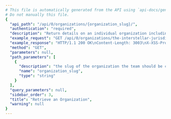 ```yaml
---
# This file is automatically generated from the API using `api-docs/generate.py`
# Do not manually this file.
{
  "api_path": "/api/0/organizations/{organization_slug}/", 
  "authentication": "required", 
  "description": "Return details on an individual organization including various details\nsuch as membership access, features, and teams.", 
  "example_request": "GET /api/0/organizations/the-interstellar-jurisdiction/ HTTP/1.1\nHost: sentry.io\nAuthorization: Bearer {base64-encoded-key-here}", 
  "example_response": "HTTP/1.1 200 OK\nContent-Length: 3003\nX-XSS-Protection: 1; mode=block\nContent-Language: en\nX-Content-Type-Options: nosniff\nVary: Accept-Language, Cookie\nAllow: GET, PUT, DELETE, HEAD, OPTIONS\nX-Frame-Options: deny\nContent-Type: application/json\n\n{\n  \"access\": [], \n  \"allowSharedIssues\": true, \n  \"availableRoles\": [\n    {\n      \"id\": \"member\", \n      \"name\": \"Member\"\n    }, \n    {\n      \"id\": \"admin\", \n      \"name\": \"Admin\"\n    }, \n    {\n      \"id\": \"manager\", \n      \"name\": \"Manager\"\n    }, \n    {\n      \"id\": \"owner\", \n      \"name\": \"Owner\"\n    }\n  ], \n  \"avatar\": {\n    \"avatarType\": \"letter_avatar\", \n    \"avatarUuid\": null\n  }, \n  \"dataScrubber\": false, \n  \"dataScrubberDefaults\": false, \n  \"dateCreated\": \"2018-11-06T17:23:03.882Z\", \n  \"defaultRole\": \"member\", \n  \"enhancedPrivacy\": false, \n  \"experiments\": {}, \n  \"features\": [\n    \"new-teams\", \n    \"shared-issues\", \n    \"new-issue-ui\", \n    \"repos\", \n    \"open-membership\", \n    \"invite-members\", \n    \"sso-saml2\", \n    \"sso-basic\", \n    \"suggested-commits\"\n  ], \n  \"id\": \"2\", \n  \"isDefault\": false, \n  \"isEarlyAdopter\": false, \n  \"name\": \"The Interstellar Jurisdiction\", \n  \"onboardingTasks\": [\n    {\n      \"data\": {}, \n      \"dateCompleted\": \"2018-11-06T17:23:47.348Z\", \n      \"status\": \"complete\", \n      \"task\": 1, \n      \"user\": \"\"\n    }\n  ], \n  \"openMembership\": true, \n  \"pendingAccessRequests\": 0, \n  \"projects\": [\n    {\n      \"dateCreated\": \"2018-11-06T17:23:13.337Z\", \n      \"firstEvent\": null, \n      \"hasAccess\": true, \n      \"id\": \"3\", \n      \"isBookmarked\": false, \n      \"isMember\": true, \n      \"latestDeploys\": null, \n      \"name\": \"Prime Mover\", \n      \"platform\": null, \n      \"platforms\": [], \n      \"slug\": \"prime-mover\", \n      \"team\": {\n        \"id\": \"2\", \n        \"name\": \"Powerful Abolitionist\", \n        \"slug\": \"powerful-abolitionist\"\n      }, \n      \"teams\": [\n        {\n          \"id\": \"2\", \n          \"name\": \"Powerful Abolitionist\", \n          \"slug\": \"powerful-abolitionist\"\n        }\n      ]\n    }, \n    {\n      \"dateCreated\": \"2018-11-06T17:23:04.019Z\", \n      \"firstEvent\": null, \n      \"hasAccess\": true, \n      \"id\": \"2\", \n      \"isBookmarked\": false, \n      \"isMember\": true, \n      \"latestDeploys\": null, \n      \"name\": \"Pump Station\", \n      \"platform\": null, \n      \"platforms\": [], \n      \"slug\": \"pump-station\", \n      \"team\": {\n        \"id\": \"2\", \n        \"name\": \"Powerful Abolitionist\", \n        \"slug\": \"powerful-abolitionist\"\n      }, \n      \"teams\": [\n        {\n          \"id\": \"2\", \n          \"name\": \"Powerful Abolitionist\", \n          \"slug\": \"powerful-abolitionist\"\n        }\n      ]\n    }, \n    {\n      \"dateCreated\": \"2018-11-06T17:23:47.047Z\", \n      \"firstEvent\": null, \n      \"hasAccess\": true, \n      \"id\": \"4\", \n      \"isBookmarked\": false, \n      \"isMember\": true, \n      \"latestDeploys\": null, \n      \"name\": \"The Spoiled Yoghurt\", \n      \"platform\": null, \n      \"platforms\": [], \n      \"slug\": \"the-spoiled-yoghurt\", \n      \"team\": {\n        \"id\": \"2\", \n        \"name\": \"Powerful Abolitionist\", \n        \"slug\": \"powerful-abolitionist\"\n      }, \n      \"teams\": [\n        {\n          \"id\": \"2\", \n          \"name\": \"Powerful Abolitionist\", \n          \"slug\": \"powerful-abolitionist\"\n        }\n      ]\n    }\n  ], \n  \"quota\": {\n    \"accountLimit\": 0, \n    \"maxRate\": 0, \n    \"maxRateInterval\": 60, \n    \"projectLimit\": 100\n  }, \n  \"require2FA\": false, \n  \"safeFields\": [], \n  \"scrapeJavaScript\": true, \n  \"scrubIPAddresses\": false, \n  \"sensitiveFields\": [], \n  \"slug\": \"the-interstellar-jurisdiction\", \n  \"status\": {\n    \"id\": \"active\", \n    \"name\": \"active\"\n  }, \n  \"storeCrashReports\": false, \n  \"teams\": [\n    {\n      \"avatar\": {\n        \"avatarType\": \"letter_avatar\", \n        \"avatarUuid\": null\n      }, \n      \"dateCreated\": \"2018-11-06T17:23:47.423Z\", \n      \"hasAccess\": true, \n      \"id\": \"3\", \n      \"isMember\": true, \n      \"isPending\": false, \n      \"memberCount\": 1, \n      \"name\": \"Ancient Gabelers\", \n      \"slug\": \"ancient-gabelers\"\n    }, \n    {\n      \"avatar\": {\n        \"avatarType\": \"letter_avatar\", \n        \"avatarUuid\": null\n      }, \n      \"dateCreated\": \"2018-11-06T17:23:03.980Z\", \n      \"hasAccess\": true, \n      \"id\": \"2\", \n      \"isMember\": true, \n      \"isPending\": false, \n      \"memberCount\": 1, \n      \"name\": \"Powerful Abolitionist\", \n      \"slug\": \"powerful-abolitionist\"\n    }\n  ], \n  \"trustedRelays\": []\n}", 
  "method": "GET", 
  "parameters": null, 
  "path_parameters": [
    {
      "description": "the slug of the organization the team should be created for.", 
      "name": "organization_slug", 
      "type": "string"
    }
  ], 
  "query_parameters": null, 
  "sidebar_order": 3, 
  "title": "Retrieve an Organization", 
  "warning": null
}
---
```

